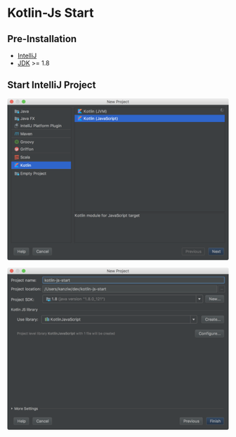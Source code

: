 # Kotlin-Js Start

## Pre-Installation

* [IntelliJ](https://www.jetbrains.com/idea/download/)
* [JDK](http://www.oracle.com/technetwork/java/javase/downloads/index-jsp-138363.html) >= 1.8



## Start IntelliJ Project

![New Project](./images/PROJECT_00.png)



![New Project](./images/PROJECT_01.png)



